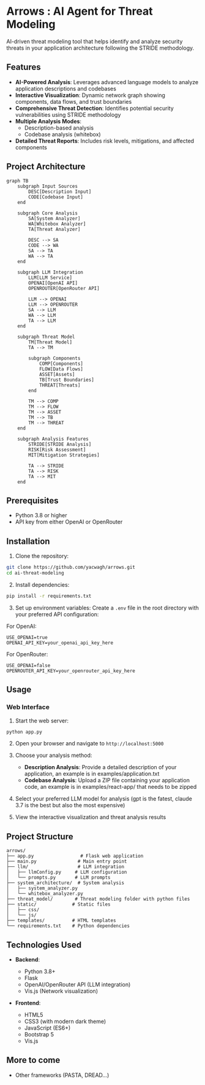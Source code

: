 # Arrows : AI Agent for Threat Modeling

AI-driven threat modeling tool that helps identify and analyze security threats in your application architecture following the STRIDE methodology.

## Features

- **AI-Powered Analysis**: Leverages advanced language models to analyze application descriptions and codebases
- **Interactive Visualization**: Dynamic network graph showing components, data flows, and trust boundaries
- **Comprehensive Threat Detection**: Identifies potential security vulnerabilities using STRIDE methodology
- **Multiple Analysis Modes**:
  - Description-based analysis
  - Codebase analysis (whitebox)
- **Detailed Threat Reports**: Includes risk levels, mitigations, and affected components

## Project Architecture

```mermaid
graph TB
    subgraph Input Sources
        DESC[Description Input]
        CODE[Codebase Input]
    end

    subgraph Core Analysis
        SA[System Analyzer]
        WA[Whitebox Analyzer]
        TA[Threat Analyzer]
        
        DESC --> SA
        CODE --> WA
        SA --> TA
        WA --> TA
    end

    subgraph LLM Integration
        LLM[LLM Service]
        OPENAI[OpenAI API]
        OPENROUTER[OpenRouter API]
        
        LLM --> OPENAI
        LLM --> OPENROUTER
        SA --> LLM
        WA --> LLM
        TA --> LLM
    end

    subgraph Threat Model
        TM[Threat Model]
        TA --> TM
        
        subgraph Components
            COMP[Components]
            FLOW[Data Flows]
            ASSET[Assets]
            TB[Trust Boundaries]
            THREAT[Threats]
        end
        
        TM --> COMP
        TM --> FLOW
        TM --> ASSET
        TM --> TB
        TM --> THREAT
    end

    subgraph Analysis Features
        STRIDE[STRIDE Analysis]
        RISK[Risk Assessment]
        MIT[Mitigation Strategies]
        
        TA --> STRIDE
        TA --> RISK
        TA --> MIT
    end
```

## Prerequisites

- Python 3.8 or higher
- API key from either OpenAI or OpenRouter

## Installation

1. Clone the repository:
```bash
git clone https://github.com/yacwagh/arrows.git
cd ai-threat-modeling
```

2. Install dependencies:
```bash
pip install -r requirements.txt
```

3. Set up environment variables:
Create a `.env` file in the root directory with your preferred API configuration:

For OpenAI:
```
USE_OPENAI=true
OPENAI_API_KEY=your_openai_api_key_here
```

For OpenRouter:
```
USE_OPENAI=false
OPENROUTER_API_KEY=your_openrouter_api_key_here
```

## Usage

### Web Interface

1. Start the web server:
```bash
python app.py
```

2. Open your browser and navigate to `http://localhost:5000`

3. Choose your analysis method:
   - **Description Analysis**: Provide a detailed description of your application, an example is in examples/application.txt
   - **Codebase Analysis**: Upload a ZIP file containing your application code, an example is in examples/react-app/ that needs to be zipped

4. Select your preferred LLM model for analysis (gpt is the fatest, claude 3.7 is the best but also the most expensive)

5. View the interactive visualization and threat analysis results

## Project Structure

```
arrows/
├── app.py                 # Flask web application
├── main.py               # Main entry point
├── llm/                  # LLM integration
│   ├── llmConfig.py     # LLM configuration
│   └── prompts.py       # LLM prompts
├── system_architecture/  # System analysis
│   ├── system_analyzer.py
│   └── whitebox_analyzer.py
├── threat_model/        # Threat modeling folder with python files
├── static/             # Static files
│   ├── css/
│   └── js/
├── templates/          # HTML templates
└── requirements.txt    # Python dependencies
```

## Technologies Used

- **Backend**:
  - Python 3.8+
  - Flask
  - OpenAI/OpenRouter API (LLM integration)
  - Vis.js (Network visualization)

- **Frontend**:
  - HTML5
  - CSS3 (with modern dark theme)
  - JavaScript (ES6+)
  - Bootstrap 5
  - Vis.js

## More to come

- Other frameworks (PASTA, DREAD...)
